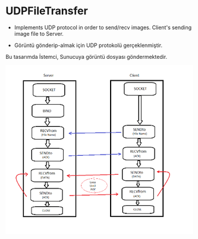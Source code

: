 # UDPFileTransfer

* Implements UDP protocol in order to send/recv images. Client's sending image file to Server.

* Görüntü gönderip-almak için UDP protokolü gerçeklenmiştir.

Bu tasarımda İstemci, Sunucuya görüntü dosyası göndermektedir.

![UDP Diagram](docs/UDPArchitecture.png)
